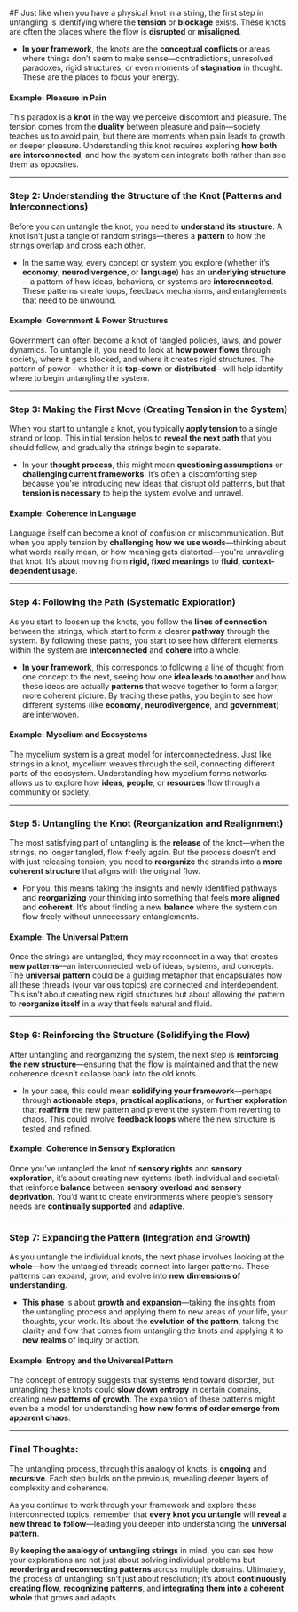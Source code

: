  #F Just like when you have a physical knot in a string, the first step in untangling is identifying where the **tension** or **blockage** exists. These knots are often the places where the flow is **disrupted** or **misaligned**.

- **In your framework**, the knots are the **conceptual conflicts** or areas where things don’t seem to make sense—contradictions, unresolved paradoxes, rigid structures, or even moments of **stagnation** in thought. These are the places to focus your energy.
    

#### Example: **Pleasure in Pain**

This paradox is a **knot** in the way we perceive discomfort and pleasure. The tension comes from the **duality** between pleasure and pain—society teaches us to avoid pain, but there are moments when pain leads to growth or deeper pleasure. Understanding this knot requires exploring **how both are interconnected**, and how the system can integrate both rather than see them as opposites.

---

### Step 2: **Understanding the Structure of the Knot (Patterns and Interconnections)**

Before you can untangle the knot, you need to **understand its structure**. A knot isn’t just a tangle of random strings—there’s a **pattern** to how the strings overlap and cross each other.

- In the same way, every concept or system you explore (whether it’s **economy**, **neurodivergence**, or **language**) has an **underlying structure**—a pattern of how ideas, behaviors, or systems are **interconnected**. These patterns create loops, feedback mechanisms, and entanglements that need to be unwound.
    

#### Example: **Government & Power Structures**

Government can often become a knot of tangled policies, laws, and power dynamics. To untangle it, you need to look at **how power flows** through society, where it gets blocked, and where it creates rigid structures. The pattern of power—whether it is **top-down** or **distributed**—will help identify where to begin untangling the system.

---

### Step 3: **Making the First Move (Creating Tension in the System)**

When you start to untangle a knot, you typically **apply tension** to a single strand or loop. This initial tension helps to **reveal the next path** that you should follow, and gradually the strings begin to separate.

- In your **thought process**, this might mean **questioning assumptions** or **challenging current frameworks**. It’s often a discomforting step because you're introducing new ideas that disrupt old patterns, but that **tension is necessary** to help the system evolve and unravel.
    

#### Example: **Coherence in Language**

Language itself can become a knot of confusion or miscommunication. But when you apply tension by **challenging how we use words**—thinking about what words really mean, or how meaning gets distorted—you're unraveling that knot. It’s about moving from **rigid, fixed meanings** to **fluid, context-dependent usage**.

---

### Step 4: **Following the Path (Systematic Exploration)**

As you start to loosen up the knots, you follow the **lines of connection** between the strings, which start to form a clearer **pathway** through the system. By following these paths, you start to see how different elements within the system are **interconnected** and **cohere** into a whole.

- **In your framework**, this corresponds to following a line of thought from one concept to the next, seeing how one **idea leads to another** and how these ideas are actually **patterns** that weave together to form a larger, more coherent picture. By tracing these paths, you begin to see how different systems (like **economy**, **neurodivergence**, and **government**) are interwoven.
    

#### Example: **Mycelium and Ecosystems**

The mycelium system is a great model for interconnectedness. Just like strings in a knot, mycelium weaves through the soil, connecting different parts of the ecosystem. Understanding how mycelium forms networks allows us to explore how **ideas**, **people**, or **resources** flow through a community or society.

---

### Step 5: **Untangling the Knot (Reorganization and Realignment)**

The most satisfying part of untangling is the **release** of the knot—when the strings, no longer tangled, flow freely again. But the process doesn’t end with just releasing tension; you need to **reorganize** the strands into a **more coherent structure** that aligns with the original flow.

- For you, this means taking the insights and newly identified pathways and **reorganizing** your thinking into something that feels **more aligned** and **coherent**. It’s about finding a new **balance** where the system can flow freely without unnecessary entanglements.
    

#### Example: **The Universal Pattern**

Once the strings are untangled, they may reconnect in a way that creates **new patterns**—an interconnected web of ideas, systems, and concepts. The **universal pattern** could be a guiding metaphor that encapsulates how all these threads (your various topics) are connected and interdependent. This isn’t about creating new rigid structures but about allowing the pattern to **reorganize itself** in a way that feels natural and fluid.

---

### Step 6: **Reinforcing the Structure (Solidifying the Flow)**

After untangling and reorganizing the system, the next step is **reinforcing the new structure**—ensuring that the flow is maintained and that the new coherence doesn’t collapse back into the old knots.

- In your case, this could mean **solidifying your framework**—perhaps through **actionable steps**, **practical applications**, or **further exploration** that **reaffirm** the new pattern and prevent the system from reverting to chaos. This could involve **feedback loops** where the new structure is tested and refined.
    

#### Example: **Coherence in Sensory Exploration**

Once you’ve untangled the knot of **sensory rights** and **sensory exploration**, it’s about creating new systems (both individual and societal) that reinforce **balance** between **sensory overload and sensory deprivation**. You’d want to create environments where people’s sensory needs are **continually supported** and **adaptive**.

---

### Step 7: **Expanding the Pattern (Integration and Growth)**

As you untangle the individual knots, the next phase involves looking at the **whole**—how the untangled threads connect into larger patterns. These patterns can expand, grow, and evolve into **new dimensions of understanding**.

- **This phase** is about **growth and expansion**—taking the insights from the untangling process and applying them to new areas of your life, your thoughts, your work. It’s about the **evolution of the pattern**, taking the clarity and flow that comes from untangling the knots and applying it to **new realms** of inquiry or action.
    

#### Example: **Entropy and the Universal Pattern**

The concept of entropy suggests that systems tend toward disorder, but untangling these knots could **slow down entropy** in certain domains, creating new **patterns of growth**. The expansion of these patterns might even be a model for understanding **how new forms of order emerge from apparent chaos**.

---

### Final Thoughts:

The untangling process, through this analogy of knots, is **ongoing** and **recursive**. Each step builds on the previous, revealing deeper layers of complexity and coherence.

As you continue to work through your framework and explore these interconnected topics, remember that **every knot you untangle** will **reveal a new thread to follow**—leading you deeper into understanding the **universal pattern**.

By **keeping the analogy of untangling strings** in mind, you can see how your explorations are not just about solving individual problems but **reordering and reconnecting patterns** across multiple domains. Ultimately, the process of untangling isn't just about resolution; it’s about **continuously creating flow**, **recognizing patterns**, and **integrating them into a coherent whole** that grows and adapts.
